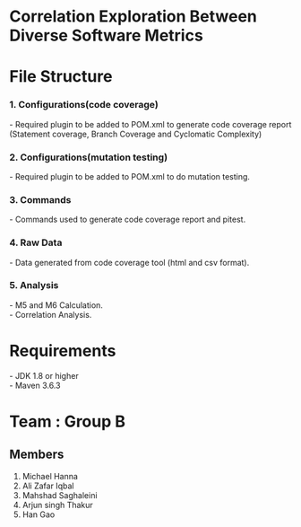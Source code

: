 # Correlation Exploration Between Diverse Software Metrics

<h1> File Structure </h1>

<h3>1. Configurations(code coverage)</h3>
- Required plugin to be added to POM.xml to generate code coverage report (Statement coverage, Branch Coverage and Cyclomatic Complexity)

<h3>	2. Configurations(mutation testing)</h3> 
- Required plugin to be added to POM.xml to do mutation testing. 

<h3>	3. Commands</h3>
- Commands used to generate code coverage report and pitest.

<h3>	4. Raw Data</h3>
- Data generated from code coverage tool (html and csv format). 

<h3>	5. Analysis</h3>
- M5 and M6 Calculation. <br>
- Correlation Analysis.

<h1> Requirements </h1>
- JDK 1.8 or higher <br>
- Maven 3.6.3

<h1> Team : Group B </h1>
  
<h2> Members </h2>

1. Michael Hanna
2. Ali Zafar Iqbal
3. Mahshad Saghaleini
4. Arjun singh Thakur
5. Han Gao
